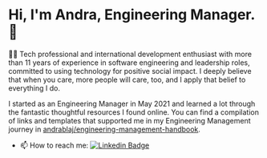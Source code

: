 # Hi, I'm Andra, Engineering Manager. 👋

👩‍💻 Tech professional and international development enthusiast with more than 11 years of experience in software engineering and leadership roles, committed to using technology for positive social impact. I deeply believe that when you care, more people will care, too, and I apply that belief to everything I do. 

I started as an Engineering Manager in May 2021 and learned a lot through the fantastic thoughtful resources I found online. You can find a compilation of links and templates that supported me in my Engineering Management journey in [andrablaj/engineering-management-handbook](https://github.com/andrablaj/engineering-management-handbook).

- 📫 How to reach me: [![Linkedin Badge](https://img.shields.io/badge/-andrablaj-blue?style=flat&logo=Linkedin&logoColor=white)](https://www.linkedin.com/in/andrablaj/)

<!---
### :fire: My Stats

[![GitHub Streak](http://github-readme-streak-stats.herokuapp.com?user=andrablaj&theme=dark&hide_border=true)](https://git.io/streak-stats)

  <img src="https://github-readme-stats.vercel.app/api?username=andrablaj&show_icons=true&theme=ADD_THEME_HERE" width="400">
-->
